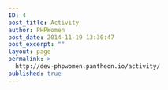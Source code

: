 ```yaml
---
ID: 4
post_title: Activity
author: PHPWomen
post_date: 2014-11-19 13:30:47
post_excerpt: ""
layout: page
permalink: >
  http://dev-phpwomen.pantheon.io/activity/
published: true
---
```

